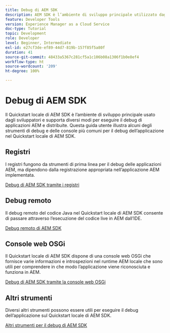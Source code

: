 ```yaml
---
title: Debug di AEM SDK
description: AEM SDK è l’ambiente di sviluppo principale utilizzato dagli sviluppatori e supporta diversi modi per eseguire il debug di applicazioni AEM e distribuite.
feature: Developer Tools
version: Experience Manager as a Cloud Service
doc-type: Tutorial
topic: Development
role: Developer
level: Beginner, Intermediate
exl-id: e27cf3de-ef89-44d7-819b-157f85f5a80f
duration: 41
source-git-commit: 48433a5367c281cf5a1c106b08a1306f1b0e8ef4
workflow-type: ht
source-wordcount: '209'
ht-degree: 100%

---
```


# Debug di AEM SDK

Il Quickstart locale di AEM SDK è l’ambiente di sviluppo principale usato dagli sviluppatori e supporta diversi modi per eseguire il debug di applicazioni AEM e distribuite. Questa guida utente illustra alcuni degli strumenti di debug e delle console più comuni per il debug dell’applicazione nel Quickstart locale di AEM SDK.

## Registri

I registri fungono da strumenti di prima linea per il debug delle applicazioni AEM, ma dipendono dalla registrazione appropriata nell’applicazione AEM implementata.

[Debug di AEM SDK tramite i registri](./logs.md)

## Debug remoto

Il debug remoto del codice Java nel Quickstart locale di AEM SDK consente di passare attraverso l’esecuzione del codice live in AEM dall’IDE.

[Debug remoto di AEM SDK](./remote-debugging.md)

## Console web OSGi

Il Quickstart locale di AEM SDK dispone di una console web OSGi che fornisce varie informazioni e introspezioni nel runtime AEM locale che sono utili per comprendere in che modo l’applicazione viene riconosciuta e funziona in AEM.

[Debug di AEM SDK tramite la console web OSGi](./osgi-web-consoles.md)

## Altri strumenti

Diversi altri strumenti possono essere utili per eseguire il debug dell’applicazione sul Quickstart locale di AEM SDK.

[Altri strumenti per il debug di AEM SDK](./other-tools.md)
